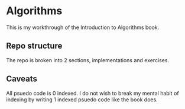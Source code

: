 # Algorithms
This is my workthrough of the Introduction to Algorithms book.

## Repo structure
The repo is broken into 2 sections, implementations and exercises. 

## Caveats
All psuedo code is 0 indexed. I do not wish to break my mental habit of indexing by writing 1 indexed psuedo code like the book does.
